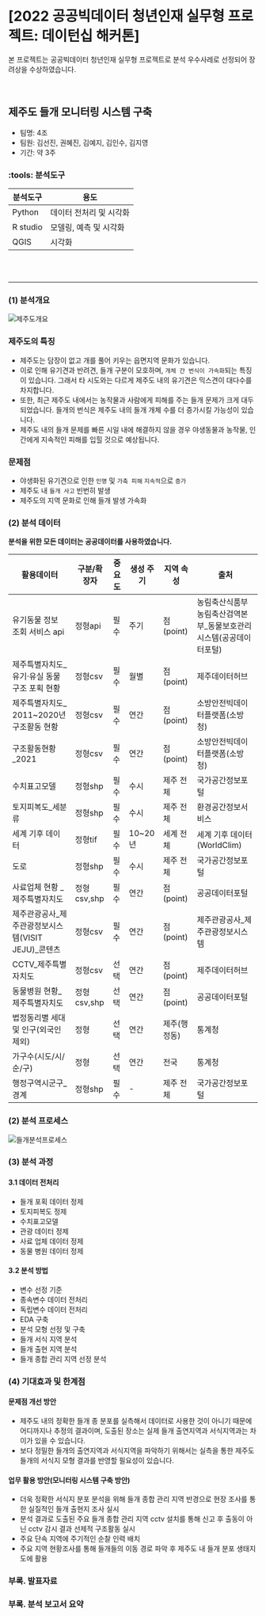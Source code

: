 # [2022 공공빅데이터 청년인재 실무형 프로젝트: 데이턴십 해커톤]

본 프로젝트는 공공빅데이터 청년인재 실무형 프로젝트로 분석 우수사레로 선정되어 장려상을 수상하였습니다.

</br>

## 제주도 들개 모니터링 시스템 구축
- 팀명: 4조
- 팀원: 김선진, 권혜진, 김예지, 김인수, 김지영
- 기간: 약 3주


### :tools: 분석도구

|분석도구|용도|
|---|---|
|Python|데이터 전처리 및 시각화|
|R studio|모델링, 예측 및 시각화|
|QGIS|시각화|

</br>
</br>

---
### (1) 분석개요
![제주도개요](https://user-images.githubusercontent.com/52038435/217441401-489d2ecd-9af7-44f7-b589-7f2959e11350.png)

### 제주도의 특징
- 제주도는 담장이 없고 개를 풀어 키우는 읍면지역 문화가 있습니다. 
- 이로 인해 유기견과 반려견, 들개 구분이 모호하며, `개체 간 번식이 가속화`되는 특징이 있습니다. 그래서 타 시도와는 다르게 제주도 내의 유기견은 믹스견이 대다수를 차지합니다. 
- 또한, 최근 제주도 내에서는 농작물과 사람에게 피해를 주는 들개 문제가 크게 대두되었습니다. 들개의 번식은 제주도 내의 들개 개체 수를 더 증가시킬 가능성이 있습니다. 
- 제주도 내의 들개 문제를 빠른 시일 내에 해결하지 않을 경우 야생동물과 농작물, 인간에게 지속적인 피해를 입힐 것으로 예상됩니다.

### 문제점
- 야생화된 유기견으로 인한 `인명` 및 `가축 피해` `지속적`으로 `증가` 
- 제주도 내 `들개 사고` 빈번히 발생
- 제주도의 지역 문화로 인해 들개 발생 가속화

  
### (2) 분석 데이터
**분석을 위한 모든 데이터는 공공데이터를 사용하였습니다.**

활용데이터|구분/확장자|중요도|생성 주기|지역 속성|출처
|---|---|---|---|---|---|
|유기동물 정보 조회 서비스 api|정형api|필수|주기|점(point)|농림축산식품부 농림축산검역본부_동물보호관리시스템(공공데이터포털)|
|제주특별자치도_유기·유실 동물 구조 포획 현황|정형csv|필수|월별|점(point)|제주데이터허브|
|제주특별자치도_ 2011~2020년 구조활동 현황|정형csv|필수|연간|점(point)|소방안전빅데이터플랫폼(소방청)|
|구조활동현황_2021|정형csv|필수|연간|점(point)|소방안전빅데이터플랫폼(소방청)|
|수치표고모델|정형shp|필수|수시|제주 전체|국가공간정보포털|
|토지피복도_세분류|정형shp|필수|수시|제주 전체|환경공간정보서비스|
|세계 기후 데이터|정형tif|필수|10~20년|세계 전체|세계 기후 데이터 (WorldClim)|
|도로|정형shp|필수|수시|제주 전체|국가공간정보포털|
|사료업체 현황 _제주특별자치도|정형csv,shp|필수|연간|점(point)|공공데이터포털|
|제주관광공사_제주관광정보시스템(VISIT JEJU)_콘텐츠|정형csv|필수|연간|점(point)|제주관광공사_제주관광정보시스템|
|CCTV_제주특별자치도|정형csv|선택|연간|점(point)|제주데이터허브| 
|동물병원 현황_제주특별자치도|정형csv,shp|선택|연간|점(point)|공공데이터포털|
|법정동리별 세대 및 인구(외국인제외)|정형|선택|연간|제주(행정동)|통계청|
|가구수(시도/시/순/구)|정형|선택|연간|전국|통계청|
|행정구역시군구_경계|정형shp|필수|-|제주 전체|국가공간정보포털|


### (2) 분석 프로세스
![들개분석프로세스](https://user-images.githubusercontent.com/52038435/191898668-6dd2518b-62c2-4daa-b801-9dd71f075308.png)



### (3) 분석 과정

#### 3.1 데이터 전처리
- 들개 포획 데이터 정제 
- 토지피복도 정제
- 수치표고모델
- 관광 데이터 정제 
- 사료 업체 데이터 정제
- 동물 병원 데이터 정제

#### 3.2 분석 방법
- 변수 선정 기준
- 종속변수 데이터 전처리   
- 독립변수 데이터 전처리   
- EDA 구축   
- 분석 모형 선정 및 구축   
- 들개 서식 지역 분석   
- 들개 출현 지역 분석   
- 들개 종합 관리 지역 선정 분석



### (4) 기대효과 및 한계점

#### 문제점 개선 방안
- 제주도 내의 정확한 들개 종 분포를 실측해서 데이터로 사용한 것이 아니기 때문에 어디까지나 추정의 결과이며,
 도출된 장소는 실제 들개 출연지역과 서식지역과는 차이가 있을 수 있습니다. 
- 보다 정밀한 들개의 출연지역과 서식지역을 파악하기 위해서는 실측을 통한 제주도 들개의 서식지 모형 결과를 반영할 필요성이 있습니다.

####  업무 활용 방안(모니터링 시스템 구축 방안)
- 더욱 정확한 서식지 분포 분석을 위해 들개 종합 관리 지역 반경으로 현장 조사를 통한 실질적인 들개 출현지 조사 실시
- 분석 결과로 도출된 주요 들개 종합 관리 지역 cctv 설치를 통해 신고 후 출동이 아닌 cctv 감시 결과 선제적 구조활동 실시
- 주요 단속 지역에 주기적인 순찰 인력 배치
- 주요 지역 현황조사를 통해 들개들의 이동 경로 파악 후 제주도 내 들개 분포 생태지도에 활용


### 부록. 발표자료
### 부록. 분석 보고서 요약
